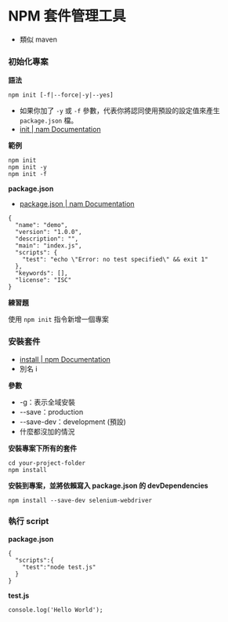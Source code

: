 # NPM 套件管理工具

* 類似 maven

### 初始化專案

**語法**

```
npm init [-f|--force|-y|--yes]
```

* 如果你加了 `-y` 或 `-f` 參數，代表你將認同使用預設的設定值來產生 `package.json` 檔。
* [init | nam Documentation](https://docs.npmjs.com/cli/init)

**範例**

```
npm init
npm init -y
npm init -f
```

**package.json**

* [package.json | nam Documentation](https://docs.npmjs.com/files/package.json)

```
{
  "name": "demo",
  "version": "1.0.0",
  "description": "",
  "main": "index.js",
  "scripts": {
    "test": "echo \"Error: no test specified\" && exit 1"
  },
  "keywords": [],
  "license": "ISC"
}
```

**練習題**

使用 `npm init` 指令新增一個專案

### 安裝套件

* [install | npm Documentation](https://docs.npmjs.com/cli/install)
* 別名 i

**參數**

* -g：表示全域安裝
* --save：production
* --save-dev：development (預設)
* 什麼都沒加的情況

<!-- 示範有 -g -S 的情況，及沒有加 --save 的情況。 -->

**安裝專案下所有的套件**

```
cd your-project-folder
npm install
```

**安裝到專案，並將依賴寫入 package.json 的 devDependencies**

```
npm install --save-dev selenium-webdriver
```

### 執行 script

**package.json**

```
{
  "scripts":{
    "test":"node test.js"
  }
}
```

**test.js**

```
console.log('Hello World');
```